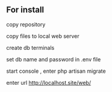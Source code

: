 ## For install

copy repository

copy files to local web server

create db terminals

set db name and password in .env file

start console , enter php artisan migrate

enter url http://localhost.site/web/